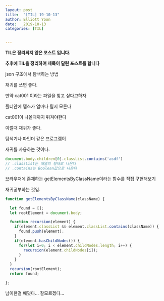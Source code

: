 ```yaml
---
layout: post
title:  "[TIL] 19-10-13"
author: Elliott Yoon
date:   2019-10-13
categories: [TIL]


---
```


**TIL은 정리되지 않은 포스트 입니다.**

**추후에 TIL을 정리하여 제목이 달린 포스트를 합니다**



json 구조에서 탐색하는 방법

재귀를 쓰면 좋다.



만약 cat001 이라는 파일을 찾고 싶다고하자

폴더안에 뎁스가 얼마나 될지 모른다

cat001이 나올때까지 뒤져야한다

이럴때 재귀가 좋다.



탐색기나 파인더 같은 프로그램이

재귀를 사용하는 것이다.



```js
document.body.children[0].classList.contains('asdf')
// .classList는 배열의 형태로 나온다
// .contains는 Boolean값으로 나온다
```



브라우저에 존재하는 getElementsByClassName이라는 함수를 직접 구현해보기 

재귀공부하는 것임.

```js
function getElementsByClassName(className) {

  let found = [];
  let rootElement = document.body;

  function recursion(element) {
    if(element.classList && element.classList.contains(className)) {
      found.push(element);
    }
    if(element.hasChildNodes()) {
      for(let i=0; i < element.childNodes.length; i++) {
        recursion(element.childNodes[i]);
      }
    }
  }
  recursion(rootElement);
  return found;

};
```





남이한걸 배꼇다... 잘모르겠다... 